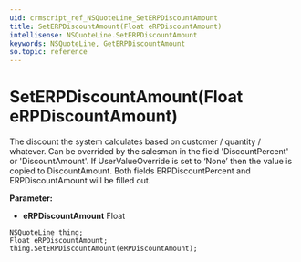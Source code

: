 ```yaml
---
uid: crmscript_ref_NSQuoteLine_SetERPDiscountAmount
title: SetERPDiscountAmount(Float eRPDiscountAmount)
intellisense: NSQuoteLine.SetERPDiscountAmount
keywords: NSQuoteLine, GetERPDiscountAmount
so.topic: reference
---
```


# SetERPDiscountAmount(Float eRPDiscountAmount)

The discount the system calculates based on customer / quantity / whatever. Can be overrided by the salesman in the field 'DiscountPercent' or 'DiscountAmount'. If UserValueOverride is set to ‘None’ then the value is copied to DiscountAmount. Both fields ERPDiscountPercent and ERPDiscountAmount will be filled out.

**Parameter:** 
* **eRPDiscountAmount** Float

```crmscript
NSQuoteLine thing;
Float eRPDiscountAmount;
thing.SetERPDiscountAmount(eRPDiscountAmount);
```

